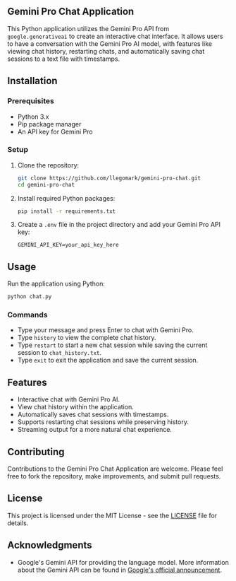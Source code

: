 ## Gemini Pro Chat Application

This Python application utilizes the Gemini Pro API from `google.generativeai` to create an interactive chat interface. It allows users to have a conversation with the Gemini Pro AI model, with features like viewing chat history, restarting chats, and automatically saving chat sessions to a text file with timestamps.

## Installation

### Prerequisites

- Python 3.x
- Pip package manager
- An API key for Gemini Pro

### Setup

1. Clone the repository:
   ```bash
   git clone https://github.com/llegomark/gemini-pro-chat.git
   cd gemini-pro-chat
   ```

2. Install required Python packages:
   ```bash
   pip install -r requirements.txt
   ```

3. Create a `.env` file in the project directory and add your Gemini Pro API key:
   ```
   GEMINI_API_KEY=your_api_key_here
   ```

## Usage

Run the application using Python:

```bash
python chat.py
```

### Commands

- Type your message and press Enter to chat with Gemini Pro.
- Type `history` to view the complete chat history.
- Type `restart` to start a new chat session while saving the current session to `chat_history.txt`.
- Type `exit` to exit the application and save the current session.

## Features

- Interactive chat with Gemini Pro AI.
- View chat history within the application.
- Automatically saves chat sessions with timestamps.
- Supports restarting chat sessions while preserving history.
- Streaming output for a more natural chat experience.

## Contributing

Contributions to the Gemini Pro Chat Application are welcome. Please feel free to fork the repository, make improvements, and submit pull requests.

## License

This project is licensed under the MIT License - see the [LICENSE](LICENSE) file for details.

## Acknowledgments

- Google's Gemini API for providing the language model. More information about the Gemini API can be found in [Google's official announcement](https://blog.google/technology/ai/gemini-api-developers-cloud/).